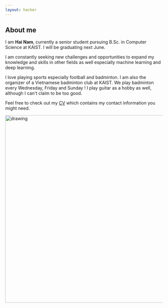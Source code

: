 ```yaml
---
layout: hacker
---
```



<h2>About me</h2>
<p>
    I am <b>Hai Nam</b>, currently a senior student pursuing B.Sc. in Computer Science at KAIST. I will be graduating next June.
</p>
<p>
    I am constantly seeking new challenges and opportunities to expand my knowledge and skills in other fields as well especially machine learning and deep learning.
</p>
<p>
    I love playing sports especially football and badminton. I am also the organizer of a Vietnamese badminton club at KAIST. We play badminton every Wednesday, Friday and Sunday ! I play guitar as a hobby as well, although I can't claim to be too good. 
</p>
<p>
    Feel free to check out my <a href="./assets/pdf/cv_jan_4.pdf">CV</a> which contains my contact information you might need.    
</p>


<img src="../assets/images/lonely_universe.jpg" alt="drawing" style="width:600px;"/>

        
    


